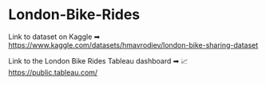 # London-Bike-Rides

Link to dataset on Kaggle ➡︎ https://www.kaggle.com/datasets/hmavrodiev/london-bike-sharing-dataset

Link to the London Bike Rides Tableau dashboard ➡︎ 📈 https://public.tableau.com/
